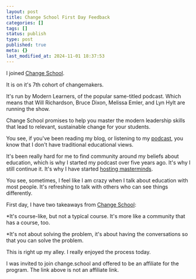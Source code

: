 ```yaml
---
layout: post
title: Change School First Day Feedback
categories: []
tags: []
status: publish
type: post
published: true
meta: {}
last_modified_at: 2024-11-01 18:37:53
---
```


I joined 
[Change School](https://change.school).

It is on it's 7th cohort of changemakers.

It's run by Modern Learners, of the popular same-titled podcast. Which means that Will Richardson, Bruce Dixon, Melissa Emler, and Lyn Hylt are running the show.

Change School promises to help you master the modern leadership skills that lead to relevant, sustainable change for your students.

You see, if you've been reading my blog, or listening to my 
[podcast](http://transformativeprincipal.org), you know that I don't have traditional educational views.

It's been really hard for me to find community around my beliefs about education, which is why I started my podcast over five years ago. It's why I still continue it. It's why I have started 
[hosting masterminds](http://transformativeprincipal.org/mastermind).

You see, sometimes, I feel like I am crazy when I talk about education with most people. It's refreshing to talk with others who can see things differently.

First day, I have two takeaways from 
[Change School](http://change.school):

*It's course-like, but not a typical course. It's more like a community that has a course, too.


*It's not about solving the problem, it's about having the conversations so that you can solve the problem.

This is right up my alley. I really enjoyed the process today.

I was invited to join change.school and offered to be an affiliate for the program. The link above is not an affiliate link.
